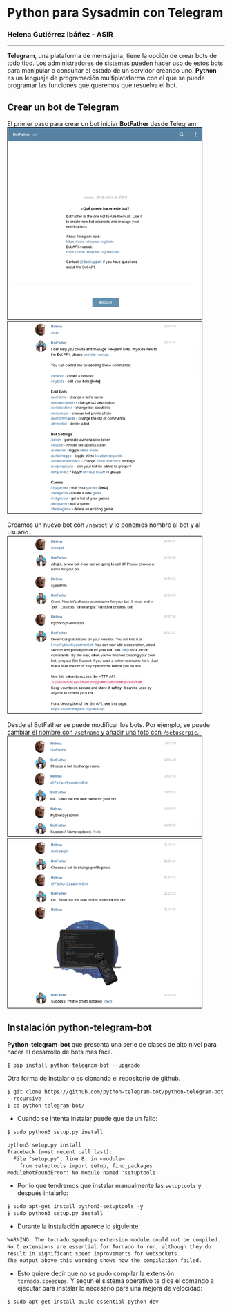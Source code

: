 # Python para Sysadmin con Telegram
### Helena Gutiérrez Ibáñez - ASIR
---
**Telegram**, una plataforma de mensajeria, tiene la opción de crear bots de todo tipo. Los administradores de sistemas pueden hacer uso de estos bots para manipular o consultar el estado de un servidor creando uno. **Python** es un lenguaje de programación multiplataforma con el que se puede programar las funciones que queremos que resuelva el bot.

## Crear un bot de Telegram

El primer paso para crear un bot iniciar **BotFather** desde Telegram.<br>
<img src="https://github.com/helee18/python_sysadmin/blob/master/images/01_conectar_botfather.png" alt="BotFather" width="450" style="border: 1px solid black"/>
<img src="https://github.com/helee18/python_sysadmin/blob/master/images/02_start_botfather.png" alt="start" width="450" style="border: 1px solid black"/><br>

Creamos un nuevo bot con `/newbot` y le ponemos nombre al bot y al usuario.<br>
<img src="https://github.com/helee18/python_sysadmin/blob/master/images//03_nombre_bot.png" alt="newbot" width="450" style="border: 1px solid black"/><br>

Desde el BotFather se puede modificar los bots. Por ejemplo, se puede cambiar el nombre con `/setname` y añadir una foto con `/setuserpic`.<br>
<img src="https://github.com/helee18/python_sysadmin/blob/master/images/04_cambio_nombre.png" alt="setname" width="450" style="border: 1px solid black"/>
<img src="https://github.com/helee18/python_sysadmin/blob/master/images/05_cambio_foto.png" alt="BotFather" width="450" style="border: 1px solid black"/>

## Instalación python-telegram-bot

**Python-telegram-bot** que presenta una serie de clases de alto nivel para hacer el desarrollo de bots mas facil.
```
$ pip install python-telegram-bot --upgrade
```

Otra forma de instalarlo es clonando el repositorio de github.
```
$ git clone https://github.com/python-telegram-bot/python-telegram-bot --recursive
$ cd python-telegram-bot/
```
- Cuando se intenta instalar puede que de un fallo:
```
$ sudo python3 setup.py install
```
```
python3 setup.py install
Traceback (most recent call last):
  File "setup.py", line 8, in <module>
    from setuptools import setup, find_packages
ModuleNotFoundError: No module named 'setuptools'
```
- Por lo que tendremos que instalar manualmente las `setuptools` y después intalarlo:
```
$ sudo apt-get install python3-setuptools -y
$ sudo python3 setup.py install
```
- Durante la instalación aparece lo siguiente:
```
WARNING: The tornado.speedups extension module could not be compiled. No C extensions are essential for Tornado to run, although they do result in significant speed improvements for websockets.
The output above this warning shows how the compilation failed.
```
- Esto quiere decir que no se pudo compilar la extensión `tornado.speedups`.
Y segun el sistema operativo te dice el comando a ejecutar para instalar lo necesario para una mejora de velocidad:
```
$ sudo apt-get install build-essential python-dev
```
